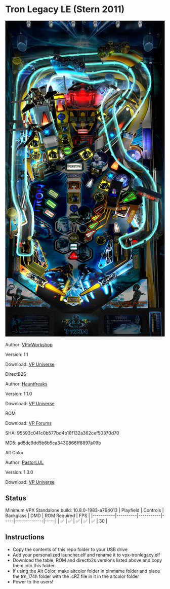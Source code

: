 # Tron Legacy LE (Stern 2011)

![Table Preview](https://github.com/Bla1ze/vpx-images/blob/main/vpx-tronlegacy.png)

Author: [VPinWorkshop](https://vpuniverse.com/profile/40692-vpinworkshop/)  

Version: 1.1

Download: [VP Universe](https://vpuniverse.com/files/file/7701-tron-legacy-le-stern-2011-vpw-mod/)

DirectB2S

Author: [Hauntfreaks](https://vpuniverse.com/profile/5216-hauntfreaks/)  

Version: 1.1.0

Download: [VP Universe](https://vpuniverse.com/files/file/14202-tron-legacy-le-stern-2011-b2s-2-with-full-dmd/)

ROM

Download: [VP Forums](https://vpuniverse.com/files/file/3415-tron-legacy-limited-edition-v174/)

SHA: 95593c041c0b577bd4b16f132a362cef50370d70

MD5: ad5dc9dd5b6b5ca3430866ff8897a09b

Alt Color

Author: [PastorLUL](https://vpuniverse.com/profile/42770-pastorlul/)  

Version: 1.3.0

Download: [VP Universe](https://vpuniverse.com/files/file/18393-tron-legacy-stern-2011-64-colors/)


## Status 

Minimum VPX Standalone build: 10.8.0-1983-a764013
| Playfield | Controls | Backglass | DMD | ROM Required | FPS | 
|-----------|----------|-----------|-----|--------------|-----|
| :white_check_mark: | :white_check_mark: | :white_check_mark: | :white_check_mark: | :white_check_mark: | 30 |

## Instructions

- Copy the contents of this repo folder to your USB drive
- Add your personalized launcher.elf and rename it to vpx-tronlegacy.elf
- Download the table, ROM and directb2s versions listed above and copy them into this folder
- If using the Alt Color, make altcolor folder in pinmame folder and place the trn_174h folder with the .cRZ file in it in the altcolor folder
- Power to the users! 